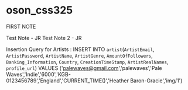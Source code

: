 # oson_css325

FIRST NOTE

Test Note - JR
Test Note 2 - JR

Insertion Query for Artists :
    INSERT INTO `artist`(`ArtistEmail`, `ArtistPassword`, `ArtistName`, `ArtistGenre`, `AmountOfFollowers`, `Banking_Information`, `Country`, `CreationTimeStamp`, `ArtistRealNames`, `profile_url`) VALUES ('palewaves@gmail.com','palewaves','Pale Waves','Indie','6000','KGB-0123456789','England','CURRENT_TIME()','Heather Baron-Gracie','img/1')